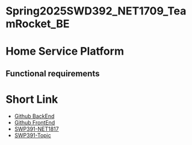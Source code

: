 # Spring2025SWD392_NET1709_TeamRocket_BE
# **Home Service Platform**

## Functional requirements
# Short Link

- [Github BackEnd](https://github.com/devnguyen0111/SWP391-DSS-BE)
- [Github FrontEnd]([https://github.com/devnguyen0111/SWP391-DiamondShopSystem](https://github.com/Dematto04/Spring2025SWD392_NET1709_TeamRocket_FE.git))
- [SWP391-NET1817](https://docs.google.com/spreadsheets/d/1kO166hgUD31-DIYq5_fsoDtkX_Ifbo-Fclt_xM124Bg/edit?gid=0#gid=0)
- [SWP391-Topic](https://docs.google.com/spreadsheets/d/1kO166hgUD31-DIYq5_fsoDtkX_Ifbo-Fclt_xM124Bg/edit?gid=2063864594#gid=2063864594)

